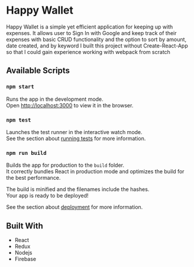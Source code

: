 # Happy Wallet

Happy Wallet is a simple yet efficient application for keeping up with expenses. It allows user to Sign In with Google and keep track of their expenses with basic CRUD functionality and the option to sort by amount, date created, and by keyword
I built this project without Create-React-App so that I could gain experience working with webpack from scratch
## Available Scripts


### `npm start`

Runs the app in the development mode.<br>
Open [http://localhost:3000](http://localhost:3000) to view it in the browser.


### `npm test`

Launches the test runner in the interactive watch mode.<br>
See the section about [running tests](https://facebook.github.io/create-react-app/docs/running-tests) for more information.

### `npm run build`

Builds the app for production to the `build` folder.<br>
It correctly bundles React in production mode and optimizes the build for the best performance.

The build is minified and the filenames include the hashes.<br>
Your app is ready to be deployed!

See the section about [deployment](https://facebook.github.io/create-react-app/docs/deployment) for more information.

## Built With

* React
* Redux
* Nodejs
* Firebase
